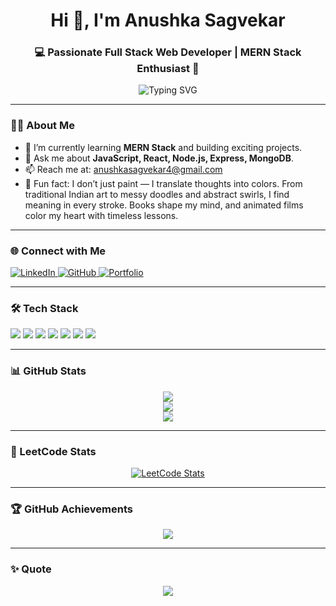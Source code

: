 <h1 align="center">Hi 👋, I'm Anushka Sagvekar</h1>
<h3 align="center">💻 Passionate Full Stack Web Developer | MERN Stack Enthusiast 🌱</h3>

<p align="center">
  <img src="https://readme-typing-svg.demolab.com?font=Fira+Code&pause=1000&color=F700C2&center=true&vCenter=true&width=600&lines=Full+Stack+Web+Developer;JavaScript+%7C+React.js+%7C+Node.js+%7C+MongoDB;Always+learning+and+building+cool+projects!" alt="Typing SVG" />
</p>


---

### 👩‍💻 About Me
- 🌱 I’m currently learning **MERN Stack** and building exciting projects.
- 💬 Ask me about **JavaScript, React, Node.js, Express, MongoDB**.
- 📫 Reach me at: [anushkasagvekar4@gmail.com](mailto:anushkasagvekar4@gmail.com)
- 🎨 Fun fact: I don’t just paint — I translate thoughts into colors. From traditional Indian art to messy doodles and abstract swirls, I find meaning in every stroke. Books shape my mind, and animated films color my heart with timeless lessons.

---

### 🌐 Connect with Me
<p align="left">
  <a href="https://linkedin.com/in/anushka-sagvekar-1323a9275" target="_blank">
    <img src="https://img.shields.io/badge/LinkedIn-blue?style=flat-square&logo=linkedin" alt="LinkedIn" />
  </a>
  <a href="https://github.com/anushkasagvekar4" target="_blank">
    <img src="https://img.shields.io/badge/GitHub-181717?style=flat-square&logo=github&logoColor=white" alt="GitHub" />
  </a>
  <a href="https://anushkasagvekar4.github.io" target="_blank">
    <img src="https://img.shields.io/badge/Portfolio-000?style=flat-square&logo=firefox&logoColor=white" alt="Portfolio" />
  </a>
</p>

---

### 🛠️ Tech Stack
<p align="left">
  <img src="https://img.shields.io/badge/JavaScript-F7DF1E?style=for-the-badge&logo=javascript&logoColor=black"/>
  <img src="https://img.shields.io/badge/React-20232A?style=for-the-badge&logo=react&logoColor=61DAFB"/>
  <img src="https://img.shields.io/badge/Node.js-339933?style=for-the-badge&logo=nodedotjs&logoColor=white"/>
  <img src="https://img.shields.io/badge/Express.js-000000?style=for-the-badge&logo=express&logoColor=white"/>
  <img src="https://img.shields.io/badge/MongoDB-4EA94B?style=for-the-badge&logo=mongodb&logoColor=white"/>
  <img src="https://img.shields.io/badge/HTML5-E34F26?style=for-the-badge&logo=html5&logoColor=white"/>
  <img src="https://img.shields.io/badge/CSS3-1572B6?style=for-the-badge&logo=css3&logoColor=white"/>
</p>

---

### 📊 GitHub Stats
<p align="center">
  <img src="https://github-readme-stats.vercel.app/api?username=anushkasagvekar4&show_icons=true&theme=radical&hide_border=true" />
  <br/>
  <img src="https://github-readme-streak-stats.herokuapp.com/?user=anushkasagvekar4&theme=radical&hide_border=true" />
  <br/>
  <img src="https://github-readme-stats.vercel.app/api/top-langs/?username=anushkasagvekar4&layout=compact&theme=radical&hide_border=true" />
</p>

---

### 🧠 LeetCode Stats
<p align="center">
  <a href="https://leetcode.com/u/erywloe_sx/">
    <img src="https://leetcard.jacoblin.cool/erywloe_sx?theme=dark&ext=activity" alt="LeetCode Stats" />
  </a>
</p>

---

### 🏆 GitHub Achievements
<p align="center">
  <img src="https://github-profile-trophy.vercel.app/?username=anushkasagvekar4&theme=radical&no-frame=true&title=Stars,Followers,Commits,Repositories,PullRequest,Issues" />
</p>

---

### ✨ Quote
<p align="center">
  <img src="https://quotes-github-readme.vercel.app/api?type=horizontal&theme=radical" />
</p>

